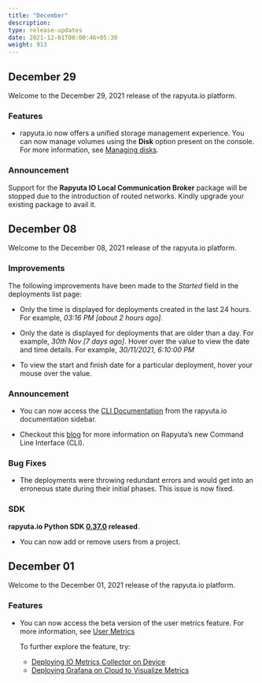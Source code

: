 ```yaml
---
title: "December"
description:
type: release-updates
date: 2021-12-01T00:00:46+05:30
weight: 913
---
```


## December 29

Welcome to the December 29, 2021 release of the rapyuta.io platform.
 
### Features

* rapyuta.io now offers a unified storage management experience. You can now manage volumes using the **Disk** option present on the console. For more information, see [Managing disks](/3_how-tos/34_networking-and-communication/managing-disks/).

### Announcement

Support for the **Rapyuta IO Local Communication Broker** package will be stopped due to the introduction of routed networks. Kindly upgrade your existing package to avail it.

## December 08

Welcome to the December 08, 2021 release of the rapyuta.io platform.
 
### Improvements

The following improvements have been made to the *Started* field in the deployments list page:

* Only the time is displayed for deployments created in the last 24 hours. For example, *03:16 PM [about 2 hours ago]*. 

* Only the date is displayed for deployments that are older than a day. For example, *30th Nov [7 days ago]*. Hover over the value to view the date and time details. For example, *30/11/2021, 6:10:00 PM*

* To view the start and finish date for a particular deployment, hover your mouse over the value.

### Announcement

* You can now access the [CLI Documentation](https://cli.rapyuta.io/) from the rapyuta.io documentation sidebar.

* Checkout this [blog](https://www.rapyuta-robotics.com/2021/12/08/rapyutas-new-command-line-interface-cli/) for more information on Rapyuta’s new Command Line Interface (CLI).

### Bug Fixes

* The deployments were throwing redundant errors and would get into an erroneous state during their initial phases. This issue is now fixed.

### SDK

**rapyuta.io Python SDK [0.37.0](/3_how-tos/35_tooling_and_debugging/rapyuta-io-python-sdk/#installation) released**.
* You can now add or remove users from a project.
    
## December 01 

Welcome to the December 01, 2021 release of the rapyuta.io platform.
 
### Features

* You can now access the beta version of the user metrics feature. For more information, see [User Metrics](/5_deep-dives/54_tooling-and-debugging/545_user_metrics)

    To further explore the feature, try:
    * [Deploying IO Metrics Collector on Device](/5_deep-dives/54_tooling-and-debugging/545_user_metrics/#rapyuta-io-metrics-collector)
    * [Deploying Grafana on Cloud to Visualize Metrics](/4_tutorials/42_advanced/deploy-grafana)
    




